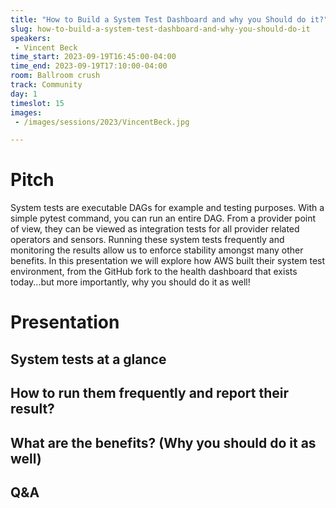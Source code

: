 ```yaml
---
title: "How to Build a System Test Dashboard and why you Should do it?"
slug: how-to-build-a-system-test-dashboard-and-why-you-should-do-it
speakers:
 - Vincent Beck
time_start: 2023-09-19T16:45:00-04:00
time_end: 2023-09-19T17:10:00-04:00
room: Ballroom crush
track: Community
day: 1
timeslot: 15
images:
 - /images/sessions/2023/VincentBeck.jpg

---
```


# Pitch
 
 
 
 System tests are executable DAGs for example and testing purposes. With a simple pytest command, you can run an entire DAG. From a provider point of view, they can be viewed as integration tests for all provider related operators and sensors. Running these system tests frequently and monitoring the results allow us to enforce stability amongst many other benefits. In this presentation we will explore how AWS built their system test environment, from the GitHub fork to the health dashboard that exists today...but more importantly, why you should do it as well!
 
 
 
 # Presentation
 
 
 
 ## System tests at a glance
 
 
 
 ## How to run them frequently and report their result?
 
 
 
 ## What are the benefits? (Why you should do it as well)
 
 
 
 ## Q&A